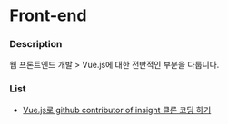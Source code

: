 # Front-end
### Description
웹 프론트엔드 개발 > Vue.js에 대한 전반적인 부분을 다룹니다.

### List
- [Vue.js로 github contributor of insight 클론 코딩 하기](./Vue.js로%20github%20contributor%20클론%20코딩%20하기.md)

